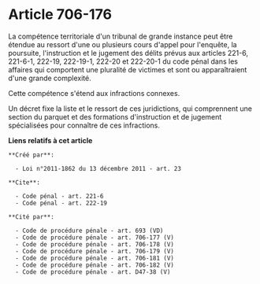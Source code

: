 # Article 706-176

La compétence territoriale d'un tribunal de grande instance peut être étendue au ressort d'une ou plusieurs cours d'appel
pour l'enquête, la poursuite, l'instruction et le jugement des délits prévus aux articles 221-6, 221-6-1, 222-19, 222-19-1,
222-20 et 222-20-1 du code pénal dans les affaires qui comportent une pluralité de victimes et sont ou apparaîtraient d'une
grande complexité. 

Cette compétence s'étend aux infractions connexes. 

Un décret fixe la liste et le ressort de ces juridictions, qui comprennent une section du parquet et des formations
d'instruction et de jugement spécialisées pour connaître de ces infractions.

**Liens relatifs à cet article**

	**Créé par**:

	  - Loi n°2011-1862 du 13 décembre 2011 - art. 23

	**Cite**:

	  - Code pénal - art. 221-6
	  - Code pénal - art. 222-19

	**Cité par**:

	  - Code de procédure pénale - art. 693 (VD)
	  - Code de procédure pénale - art. 706-177 (V)
	  - Code de procédure pénale - art. 706-178 (V)
	  - Code de procédure pénale - art. 706-179 (V)
	  - Code de procédure pénale - art. 706-181 (V)
	  - Code de procédure pénale - art. 706-182 (V)
	  - Code de procédure pénale - art. D47-38 (V)
